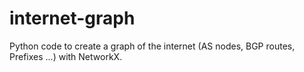 internet-graph
==============

Python code to create a graph of the internet (AS nodes, BGP routes, Prefixes ...) with NetworkX.
